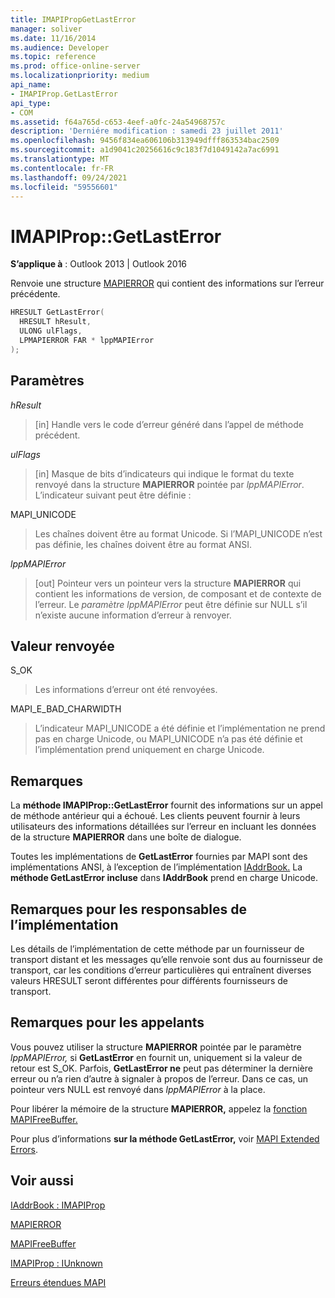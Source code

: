 ```yaml
---
title: IMAPIPropGetLastError
manager: soliver
ms.date: 11/16/2014
ms.audience: Developer
ms.topic: reference
ms.prod: office-online-server
ms.localizationpriority: medium
api_name:
- IMAPIProp.GetLastError
api_type:
- COM
ms.assetid: f64a765d-c653-4eef-a0fc-24a54968757c
description: 'Derniére modification : samedi 23 juillet 2011'
ms.openlocfilehash: 9456f834ea606106b313949dfff863534bac2509
ms.sourcegitcommit: a1d9041c20256616c9c183f7d1049142a7ac6991
ms.translationtype: MT
ms.contentlocale: fr-FR
ms.lasthandoff: 09/24/2021
ms.locfileid: "59556601"
---
```

# <a name="imapipropgetlasterror"></a>IMAPIProp::GetLastError

  
  
**S’applique à** : Outlook 2013 | Outlook 2016 
  
Renvoie une structure [MAPIERROR](mapierror.md) qui contient des informations sur l’erreur précédente. 
  
```cpp
HRESULT GetLastError(
  HRESULT hResult,
  ULONG ulFlags,
  LPMAPIERROR FAR * lppMAPIError
);
```

## <a name="parameters"></a>Paramètres

 _hResult_
  
> [in] Handle vers le code d’erreur généré dans l’appel de méthode précédent.
    
 _ulFlags_
  
> [in] Masque de bits d’indicateurs qui indique le format du texte renvoyé dans la structure **MAPIERROR** pointée par  _lppMAPIError_. L’indicateur suivant peut être définie :
    
MAPI_UNICODE 
  
> Les chaînes doivent être au format Unicode. Si l’MAPI_UNICODE n’est pas définie, les chaînes doivent être au format ANSI.
    
 _lppMAPIError_
  
> [out] Pointeur vers un pointeur vers la structure **MAPIERROR** qui contient les informations de version, de composant et de contexte de l’erreur. Le  _paramètre lppMAPIError_ peut être définie sur NULL s’il n’existe aucune information d’erreur à renvoyer. 
    
## <a name="return-value"></a>Valeur renvoyée

S_OK 
  
> Les informations d’erreur ont été renvoyées.
    
MAPI_E_BAD_CHARWIDTH 
  
> L’indicateur MAPI_UNICODE a été définie et l’implémentation ne prend pas en charge Unicode, ou MAPI_UNICODE n’a pas été définie et l’implémentation prend uniquement en charge Unicode.
    
## <a name="remarks"></a>Remarques

La **méthode IMAPIProp::GetLastError** fournit des informations sur un appel de méthode antérieur qui a échoué. Les clients peuvent fournir à leurs utilisateurs des informations détaillées sur l’erreur en incluant les données de la structure **MAPIERROR** dans une boîte de dialogue. 
  
Toutes les implémentations de **GetLastError** fournies par MAPI sont des implémentations ANSI, à l’exception de l’implémentation [IAddrBook.](iaddrbookimapiprop.md) La **méthode GetLastError incluse** dans **IAddrBook** prend en charge Unicode. 
  
## <a name="notes-to-implementers"></a>Remarques pour les responsables de l’implémentation

Les détails de l’implémentation de cette méthode par un fournisseur de transport distant et les messages qu’elle renvoie sont dus au fournisseur de transport, car les conditions d’erreur particulières qui entraînent diverses valeurs HRESULT seront différentes pour différents fournisseurs de transport.
  
## <a name="notes-to-callers"></a>Remarques pour les appelants

Vous pouvez utiliser la structure **MAPIERROR** pointée par le paramètre  _lppMAPIError,_ si **GetLastError** en fournit un, uniquement si la valeur de retour est S_OK. Parfois, **GetLastError ne** peut pas déterminer la dernière erreur ou n’a rien d’autre à signaler à propos de l’erreur. Dans ce cas, un pointeur vers NULL est renvoyé dans  _lppMAPIError_ à la place. 
  
Pour libérer la mémoire de la structure **MAPIERROR,** appelez la [fonction MAPIFreeBuffer.](mapifreebuffer.md) 
  
Pour plus d’informations **sur la méthode GetLastError,** voir [MAPI Extended Errors](mapi-extended-errors.md).
  
## <a name="see-also"></a>Voir aussi



[IAddrBook : IMAPIProp](iaddrbookimapiprop.md)
  
[MAPIERROR](mapierror.md)
  
[MAPIFreeBuffer](mapifreebuffer.md)
  
[IMAPIProp : IUnknown](imapipropiunknown.md)


[Erreurs étendues MAPI](mapi-extended-errors.md)

